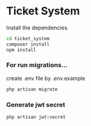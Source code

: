 # Ticket System

Install the dependencies.

```sh
cd ticket_system
composer install
npm install
```

### For run migrations...

create .env file by .env.example


```sh
php artisan migrate
```

### Generate jwt secret
```sh
php artisan jwt:secret
```
